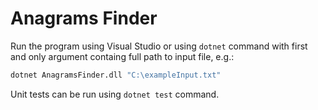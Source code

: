 # Anagrams Finder
Run the program using Visual Studio or using `dotnet` command with first and only argument containg full path to input file, e.g.:

```bash
dotnet AnagramsFinder.dll "C:\exampleInput.txt"
```

Unit tests can be run using `dotnet test` command.